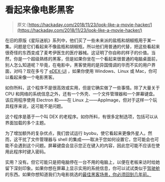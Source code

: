 # 看起来像电影黑客

> 原文:[https://hackaday.com/2018/11/23/look-like-a-movie-hacker/](https://hackaday.com/2018/11/23/look-like-a-movie-hacker/)

在旧的原版《星际迷航》系列中，他们买了一些未来派的盐瓶和胡椒瓶用于某一集。问题是它们看起来不像盐瓶和胡椒瓶，所以他们用普通的代替，把这些看起来很奇怪的东西变成了麦考伊医生的医疗器械。这证明了你自称的样子的价值。当然，你是一个超级熟练的黑客，但是如果你坐在一个看起来很普通的电脑桌面前，别人怎么知道呢？毕竟，在电影中，黑客使用的是异国情调的华而不实的用户界面，对吗？现在多亏了 [eDEX-UI](https://github.com/GitSquared/edex-ui/releases) ，如果你使用 Windows、Linux 或 Mac，你可以看起来像一个电影黑客。

如你所料，这个程序不是很高效或实用，但是它确实做了一些事情。除了大量关于 CPU 和网络的系统信息之外，还有一个外壳、一个文件管理器和一个屏幕键盘。该应用程序使用 Electron 和——在 Linux 上——AppImage，但对于这样一个玩具程序来说，这可能不是问题。

这个程序是基于一个叫 DEX 的老程序。如你所料，有很多定制选项，包括可以从界面加载的多个主题。

为了增加额外的复杂优点，我们尝试运行 byobu，使它看起来更像外星人。然而，这干扰了文件管理器与 shell 的集成——取决于您如何设置它，您可能会也可能不会遇到这个问题。屏幕键盘会显示您正在键入的内容，因此您可能不应该在使用此程序时键入密码。

实用？没有。但它可能只是把电脑停在一台不用的电脑上，以便在老板来访时给她留下深刻印象。如果你想在屏幕上显示实用的系统信息，你可以试试类似于[驾驶舱](https://hackaday.com/2017/11/09/linux-fu-system-administration-made-easier/)的东西。如果你想知道我们为电影挑选的[最佳黑客场景，你必须回到几年前。](https://hackaday.com/2013/04/11/top-10-best-hacking-scenes-in-movies/)